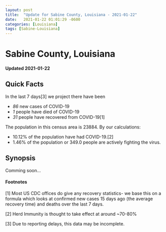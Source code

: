 ```yaml
---
layout: post
title:  "Update for Sabine County, Louisiana - 2021-01-22"
date:   2021-01-22 01:01:29 -0600
categories: [Louisiana]
tags: [Sabine-Louisiana]
---
```


# Sabine County, Louisiana
#### Updated 2021-01-22

## Quick Facts

In the last 7 days[3] we project there have been
- *86* new cases of COVID-19
- *1* people have died of COVID-19
- *31* people have recovered from COVID-19[1]

The population in this census area is 23884. By our calculations:
- 10.12% of the population have had COVID-19.[2]
- 1.46% of the population or 349.0 people are actively fighting the virus.

## Synopsis

Comming soon...


#### Footnotes

[1] Most US CDC offices do give any recovery statistics- we base this on a formula which looks at confirmed new cases
15 days ago (the average recovery time) and deaths over the last 7 days.

[2] Herd Immunity is thought to take effect at around ~70-80%

[3] Due to reporting delays, this data may be incomplete.
 
    